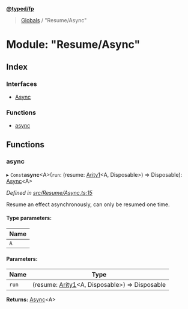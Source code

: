 **[@typed/fp](../README.md)**

> [Globals](../globals.md) / "Resume/Async"

# Module: "Resume/Async"

## Index

### Interfaces

* [Async](../interfaces/_resume_async_.async.md)

### Functions

* [async](_resume_async_.md#async)

## Functions

### async

▸ `Const`**async**\<A>(`run`: (resume: [Arity1](_common_types_.md#arity1)\<A, Disposable>) => Disposable): [Async](../interfaces/_resume_async_.async.md)\<A>

*Defined in [src/Resume/Async.ts:15](https://github.com/TylorS/typed-fp/blob/6ccb290/src/Resume/Async.ts#L15)*

Resume an effect asynchronously, can only be resumed one time.

#### Type parameters:

Name |
------ |
`A` |

#### Parameters:

Name | Type |
------ | ------ |
`run` | (resume: [Arity1](_common_types_.md#arity1)\<A, Disposable>) => Disposable |

**Returns:** [Async](../interfaces/_resume_async_.async.md)\<A>
